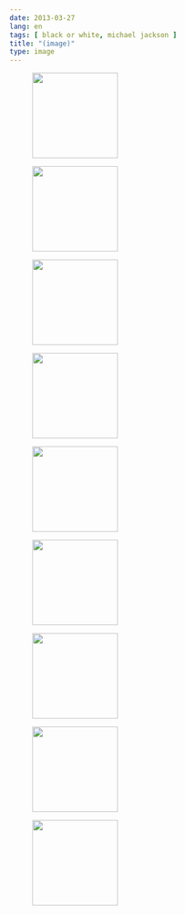 ```yaml
---
date: 2013-03-27
lang: en
tags: [ black or white, michael jackson ]
title: "(image)"
type: image
---
```


<figure>
<a href="https://hugo.ferreira.cc/520/attachment/521/"
rel="attachment"><img
src="https://hugo.ferreira.cc/wp-content/uploads/2013/03/tumblr_lzlj8xf3ah1r6wxbho1_250-150x150.gif"
width="150" height="150" /></a></figure>

<figure>
<a href="https://hugo.ferreira.cc/520/attachment/522/"
rel="attachment"><img
src="https://hugo.ferreira.cc/wp-content/uploads/2013/03/tumblr_lzlj8xf3ah1r6wxbho2_250-150x150.gif"
width="150" height="150" /></a></figure>

<figure>
<a href="https://hugo.ferreira.cc/520/attachment/523/"
rel="attachment"><img
src="https://hugo.ferreira.cc/wp-content/uploads/2013/03/tumblr_lzlj8xf3ah1r6wxbho3_250-150x150.gif"
width="150" height="150" /></a></figure>

<figure>
<a href="https://hugo.ferreira.cc/520/attachment/524/"
rel="attachment"><img
src="https://hugo.ferreira.cc/wp-content/uploads/2013/03/tumblr_lzlj8xf3ah1r6wxbho4_250-150x150.gif"
width="150" height="150" /></a></figure>

<figure>
<a href="https://hugo.ferreira.cc/520/attachment/525/"
rel="attachment"><img
src="https://hugo.ferreira.cc/wp-content/uploads/2013/03/tumblr_lzlj8xf3ah1r6wxbho5_250-150x150.gif"
width="150" height="150" /></a></figure>

<figure>
<a href="https://hugo.ferreira.cc/520/attachment/526/"
rel="attachment"><img
src="https://hugo.ferreira.cc/wp-content/uploads/2013/03/tumblr_lzlj8xf3ah1r6wxbho6_250-150x150.gif"
width="150" height="150" /></a></figure>

<figure>
<a href="https://hugo.ferreira.cc/520/attachment/527/"
rel="attachment"><img
src="https://hugo.ferreira.cc/wp-content/uploads/2013/03/tumblr_lzlj8xf3ah1r6wxbho7_250-150x150.gif"
width="150" height="150" /></a></figure>

<figure>
<a href="https://hugo.ferreira.cc/520/attachment/528/"
rel="attachment"><img
src="https://hugo.ferreira.cc/wp-content/uploads/2013/03/tumblr_lzlj8xf3ah1r6wxbho8_250-150x150.gif"
width="150" height="150" /></a></figure>

<figure>
<a href="https://hugo.ferreira.cc/520/attachment/529/"
rel="attachment"><img
src="https://hugo.ferreira.cc/wp-content/uploads/2013/03/tumblr_lzlj8xf3ah1r6wxbho9_250-150x150.gif"
width="150" height="150" /></a></figure>

